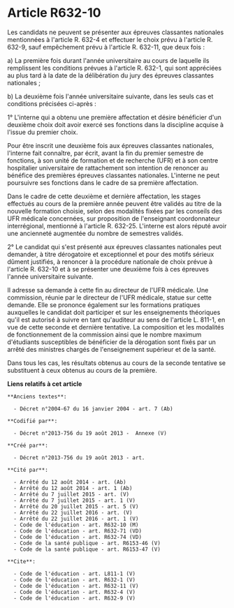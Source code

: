 # Article R632-10

Les candidats ne peuvent se présenter aux épreuves classantes nationales mentionnées à l'article R. 632-4 et effectuer le
choix prévu à l'article R. 632-9, sauf empêchement prévu à l'article R. 632-11, que deux fois : 

a) La première fois durant l'année universitaire au cours de laquelle ils remplissent les conditions prévues à l'article R.
632-1, qui sont appréciées au plus tard à la date de la délibération du jury des épreuves classantes nationales ; 

b) La deuxième fois l'année universitaire suivante, dans les seuls cas et conditions précisées ci-après : 

1° L'interne qui a obtenu une première affectation et désire bénéficier d'un deuxième choix doit avoir exercé ses fonctions
dans la discipline acquise à l'issue du premier choix. 

Pour être inscrit une deuxième fois aux épreuves classantes nationales, l'interne fait connaître, par écrit, avant la fin du
premier semestre de fonctions, à son unité de formation et de recherche (UFR) et à son centre hospitalier universitaire de
rattachement son intention de renoncer au bénéfice des premières épreuves classantes nationales. L'interne ne peut poursuivre
ses fonctions dans le cadre de sa première affectation. 

Dans le cadre de cette deuxième et dernière affectation, les stages effectués au cours de la première année peuvent être
validés au titre de la nouvelle formation choisie, selon des modalités fixées par les conseils des UFR médicale concernées,
sur proposition de l'enseignant coordonnateur interrégional, mentionné à l'article R. 632-25. L'interne est alors réputé
avoir une ancienneté augmentée du nombre de semestres validés. 

2° Le candidat qui s'est présenté aux épreuves classantes nationales peut demander, à titre dérogatoire et exceptionnel et
pour des motifs sérieux dûment justifiés, à renoncer à la procédure nationale de choix prévue à l'article R. 632-10 et à se
présenter une deuxième fois à ces épreuves l'année universitaire suivante. 

Il adresse sa demande à cette fin au directeur de l'UFR médicale. Une commission, réunie par le directeur de l'UFR médicale,
statue sur cette demande. Elle se prononce également sur les formations pratiques auxquelles le candidat doit participer et
sur les enseignements théoriques qu'il est autorisé à suivre en tant qu'auditeur au sens de l'article L. 811-1, en vue de
cette seconde et dernière tentative. La composition et les modalités de fonctionnement de la commission ainsi que le nombre
maximum d'étudiants susceptibles de bénéficier de la dérogation sont fixés par un arrêté des ministres chargés de
l'enseignement supérieur et de la santé. 

Dans tous les cas, les résultats obtenus au cours de la seconde tentative se substituent à ceux obtenus au cours de la
première.

**Liens relatifs à cet article**

	**Anciens textes**:

	  - Décret n°2004-67 du 16 janvier 2004 - art. 7 (Ab)

	**Codifié par**:

	  - Décret n°2013-756 du 19 août 2013 -  Annexe (V)

	**Créé par**:

	  - Décret n°2013-756 du 19 août 2013 - art.

	**Cité par**:

	  - Arrêté du 12 août 2014 - art. (Ab)
	  - Arrêté du 12 août 2014 - art. 1 (Ab)
	  - Arrêté du 7 juillet 2015 - art. (V)
	  - Arrêté du 7 juillet 2015 - art. 1 (V)
	  - Arrêté du 20 juillet 2015 - art. 5 (V)
	  - Arrêté du 22 juillet 2016 - art. (V)
	  - Arrêté du 22 juillet 2016 - art. 1 (V)
	  - Code de l'éducation - art. R632-10 (M)
	  - Code de l'éducation - art. R632-71 (VD)
	  - Code de l'éducation - art. R632-74 (VD)
	  - Code de la santé publique - art. R6153-46 (V)
	  - Code de la santé publique - art. R6153-47 (V)

	**Cite**:

	  - Code de l'éducation - art. L811-1 (V)
	  - Code de l'éducation - art. R632-1 (V)
	  - Code de l'éducation - art. R632-11 (V)
	  - Code de l'éducation - art. R632-4 (V)
	  - Code de l'éducation - art. R632-9 (V)
